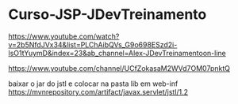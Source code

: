 # Curso-JSP-JDevTreinamento

https://www.youtube.com/watch?v=2b5NfdJVx34&list=PLChAibQVs_G9o698ESzd2i-lsO1tYuymD&index=23&ab_channel=Alex-JDevTreinamentoon-line

https://www.youtube.com/channel/UCfZokasaM2WVd7OM07pnktQ

baixar o jar do jstl e colocar na pasta lib em web-inf
https://mvnrepository.com/artifact/javax.servlet/jstl/1.2